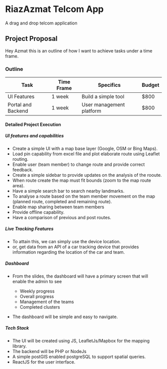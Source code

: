 # RiazAzmat Telcom App

A drag and drop telcom application

## Project Proposal
Hey Azmat this is an outline of how I want to achieve tasks under a time frame.

### Outline

| Task           |  Time Frame     |Specifics | Budget |
| -------------  |  -------------  |------    | ----------------|
| UI Features        |  1 week | Build a simple tool  | $800 |
| Portal and Backend  | 1 week  |  User management platform | $800|

#### Detailed Project Execution

##### UI features and capabilities
- Create a simple UI with a map base layer (Google, OSM or Bing Maps).
- Load pin capability from excel file and plot elaborate route using Leaflet routing.
- Enable user (team member) to change route and provide correct feedback.
- Create a simple sidebar to provide updates on the analysis of the rooute.
- When route create the map must fit bounds (zoom to the map route area).
- Have a simple search bar to search nearby landmarks.
- To analyse a route based on the team member movement on the map (planned route, completed and remaining route).
- Enable map sharing between team members
- Provide offline capability. 
- Have a comparison of previous and post routes.

##### Live Tracking Features
- To attain this, we can simply use the device location. 
- or, get data from an API of a car tracking device that provides information regarding the location of the car and team.


##### Dashboard
- From the slides, the dashboard will have a primary screen that will enable the admin to see
  - Weekly progress 
  - Overall progress
  - Management of the  teams 
  - Completed clusters
  
- The dashboard will be simple and easy to navigate.

##### Tech Stack
-  The UI will be created using JS, LeafletJs/Mapbox for the mapping library.
-  The backend will be PHP or NodeJs
-  A simple postGIS enabled postgreSQL to support spatial queries.
-  ReactJS for the user interface.




